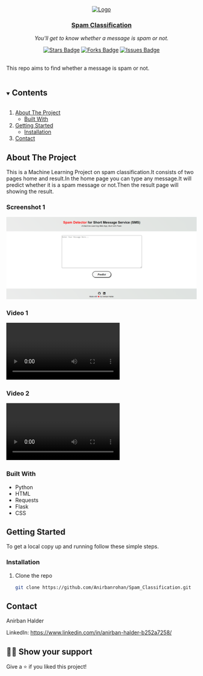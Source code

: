<p align="center">
    <a href="https://github.com/Anirbanrohan/Technology-Lookup-Web-Application">
      <img src="Spam-SMS-Classifier-Deployment-master/static/techno.ico" alt="Logo" width="80" height="80">
      <h3 align="center">Spam Classification</h3>
    </a>
  </p>
  <p align="center"><i>You'll get to know whether a message is spam or not.</i></p>
  <div align="center">
    <a href="https://github.com/Anirbanrohan/Technology-Lookup-Web-Application/stargazers"><img src="https://img.shields.io/github/stars/Anirbanrohan/Technology-Lookup-Web-Application" alt="Stars Badge"/></a>
  <a href="https://github.com/Anirbanrohan/Technology-Lookup-Web-Application/network/members"><img src="https://img.shields.io/github/forks/Anirbanrohan/Technology-Lookup-Web-Application" alt="Forks Badge"/></a>
  <a href="https://github.com/Anirbanrohan/Technology-Lookup-Web-Application/issues"><img src="https://img.shields.io/github/issues/Anirbanrohan/Technology-Lookup-Web-Application" alt="Issues Badge"/></a>
  </div>
  <br>
  
  This repo aims to find whether a message is spam or not.
  
  
  <details open="open">
    <summary><h2 style="display: inline-block">Contents</h2></summary>
    <ol>
      <li>
        <a href="#about-the-project">About The Project</a>
        <ul>
          <li><a href="#built-with">Built With</a></li>
        </ul>
      </li>
      <li>
        <a href="#getting-started">Getting Started</a>
        <ul>
          <li><a href="#installation">Installation</a></li>
        </ul>
      </li>
      <li><a href="#contact">Contact</a></li>
    </ol>
  </details>
  
  
  ## About The Project
  
  This is a Machine Learning Project on spam classification.It consists of two pages home and result.In the home page you can type any message.It will predict whether it is a spam message or not.Then the result page will showing the result.
  
  ### Screenshot 1
  ![](Spam-SMS-Classifier-Deployment-master/readme_resources/1.png)
  
  
  ### Video 1
  ![](Spam-SMS-Classifier-Deployment-master/readme_resources/Notspam.mp4)
  
  
  ### Video 2
  ![](Spam-SMS-Classifier-Deployment-master/readme_resources/Spam.mp4)
  
  
  
  ### Built With
  
  * Python
  * HTML
  * Requests
  * Flask
  * CSS
    
  
  
  
  ## Getting Started
  
  To get a local copy up and running follow these simple steps.
  
  
  
  ### Installation
  
  1. Clone the repo
  
     ```sh
     git clone https://github.com/Anirbanrohan/Spam_Classification.git
     ```
     
  
  
  ## Contact
  
  Anirban Halder
  
  LinkedIn: https://www.linkedin.com/in/anirban-halder-b252a7258/
  
  
  
  
  
  ## :man_astronaut: Show your support
  
  Give a ⭐️ if you liked this project!
  
